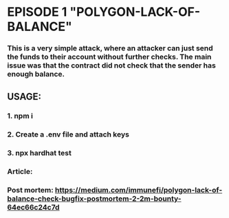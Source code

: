
# EPISODE 1 "POLYGON-LACK-OF-BALANCE"

### This is a very simple attack, where an attacker can just send the funds to their account without further checks. The main issue was that the contract did not check that the sender has enough balance. 

## USAGE: 
### 1. npm i 
### 2. Create a .env file and attach keys
### 3. npx hardhat test

### Article: 
### Post mortem: https://medium.com/immunefi/polygon-lack-of-balance-check-bugfix-postmortem-2-2m-bounty-64ec66c24c7d
